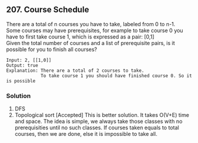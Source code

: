 ## 207. Course Schedule
There are a total of n courses you have to take, labeled from 0 to n-1.
<br />
Some courses may have prerequisites, for example to take course 0 you have to first take course 1, which is expressed as a pair: [0,1]
<br />
Given the total number of courses and a list of prerequisite pairs, is it possible for you to finish all courses?

```command
Input: 2, [[1,0]] 
Output: true
Explanation: There are a total of 2 courses to take. 
             To take course 1 you should have finished course 0. So it is possible
```

### Solution 
1. DFS
2. Topological sort [Accepted]
    This is better solution. It takes O(V+E) time and space. The idea is simple, we always take those classes with no prerequisities until no such classes. If courses taken equals to total courses, then we are done, else it is impossible to take all.

